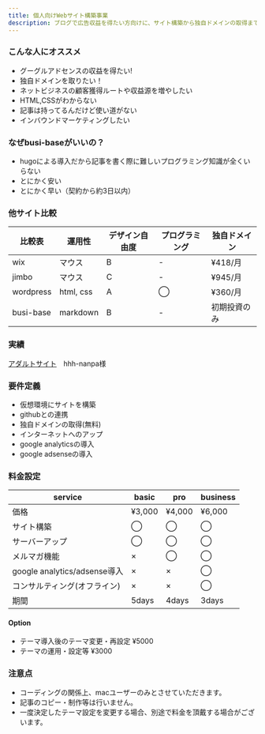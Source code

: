 ```yaml
---
title: 個人向けWebサイト構築事業
description: ブログで広告収益を得たい方向けに、サイト構築から独自ドメインの取得までが5000円以下で行います。
---
```


### こんな人にオススメ

- グーグルアドセンスの収益を得たい!
- 独自ドメインを取りたい！
- ネットビジネスの顧客獲得ルートや収益源を増やしたい
- HTML,CSSがわからない
- 記事は持ってるんだけど使い道がない
- インバウンドマーケティングしたい

### なぜbusi-baseがいいの？

- hugoによる導入だから記事を書く際に難しいプログラミング知識が全くいらない
- とにかく安い
- とにかく早い（契約から約3日以内）


### 他サイト比較


| 比較表    | 運用性 | デザイン自由度 | プログラミング | 独自ドメイン |
|-----------|----------------|----------------|----------------------|--------------|
| wix       | マウス | B              | -                    | ¥418/月      |
| jimbo     | マウス | C              | -                    | ¥945/月      |
| wordpress | html, css      | A              | ◯                    | ¥360/月      |
| busi-base | markdown       | B              | -                    | 初期投資のみ |


### 実績


<a href="http://hhh-nanpa.ml/">アダルトサイト</a>　hhh-nanpa様


### 要件定義


- 仮想環境にサイトを構築
- githubとの連携
- 独自ドメインの取得(無料)
- インターネットへのアップ
- google analyticsの導入
- google adsenseの導入


### 料金設定


| service                                | basic | pro   | business |
|----------------------------------------|-------|-------|----------|
| 価格                                   | ¥3,000 | ¥4,000 | ¥6,000    |
| サイト構築                             | ◯     | ◯     | ◯        |
| サーバーアップ                         | ◯     | ◯     | ◯        |
| メルマガ機能                           | ×     | ◯     | ◯        |
| google analytics/adsense導入           | ×     | ×     | ◯        |
| コンサルティング(オフライン) | ×     | ×     | ◯        |
| 期間                                   | 5days | 4days | 3days    |


#### Option


- テーマ導入後のテーマ変更・再設定 ¥5000
- テーマの運用・設定等 ¥3000


### 注意点


- コーディングの関係上、macユーザーのみとさせていただきます。
- 記事のコピー・制作等は行いません。
- 一度決定したテーマ設定を変更する場合、別途で料金を頂戴する場合がございます。


